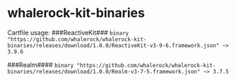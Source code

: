 # whalerock-kit-binaries

Cartfile usage:
###ReactiveKit###
`binary "https://github.com/whalerock/whalerock-kit-binaries/releases/download/1.0.0/ReactiveKit-v3-9-6.framework.json" ~> 3.9.6`

###Realm####
`binary "https://github.com/whalerock/whalerock-kit-binaries/releases/download/1.0.0/Realm-v3-7-5.framework.json" ~> 3.7.5`
